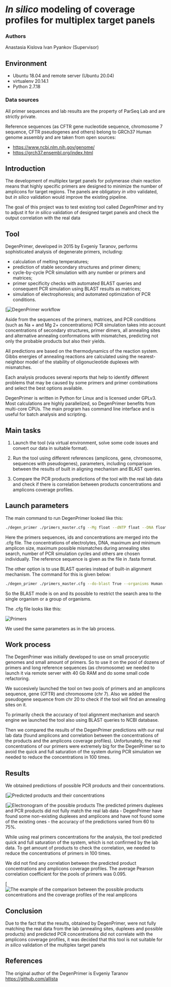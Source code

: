 # *In silico* modeling of coverage profiles for multiplex target panels

### Authors
Anastasia Kislova
Ivan Pyankov (Supervisor)

## Environment
- Ubuntu 18.04 and remote server (Ubuntu 20.04)
- virtualenv 20.14.1
- Python 2.7.18
### Data sources

All primer sequences and lab results are the property of ParSeq Lab and are strictly private.

Reference sequences (as CFTR gene nucleotide sequence, chromosome 7 sequence, CFTR pseudogenes and others) belong to GRCh37 Human genome assembly and are taken from open sources:
- https://www.ncbi.nlm.nih.gov/genome/
- https://grch37.ensembl.org/index.html

## Introduction

The development of multiplex target panels for polymerase chain reaction means that highly specific primers are designed to minimize the number of amplicons for target regions. The panels are obligatory *in vitro* validated, but *in silico* validation would improve the existing pipeline.

The goal of this project was to test existing tool called *DegenPrimer* and try to adjust it for *in silico* validation  of designed target panels and check the output correlation with the real data


## Tool
DegenPrimer, developed in 2015 by Evgeniy Taranov, performs sophisticated analysis of degenerate primers, including:
- calculation of melting temperatures; 
- prediction of stable secondary structures and primer dimers; 
- cycle-by-cycle PCR simulation with any number or primers and matrices; 
- primer specificity checks with automated BLAST queries and consequent PCR simulation using BLAST results as matrices; 
- simulation of electrophoresis; and automated optimization of PCR conditions.

[![DegenPrimer workflow](https://github.com/turdusmerula97/picturesBI22/blob/main/DegenPrimer-algorithm-en.png)

Aside from the sequences of the primers, matrices, and PCR conditions (such as Na + and Mg 2+ concentrations) PCR simulation takes into account concentrations of secondary structures, primer dimers, all annealing sites and alternative annealing conformations with mismatches, predicting not only the probable products but also their yields.

All predictions are based on the thermodynamics of the reaction system. Gibbs energies of annealing reactions are calculated using the nearest-neighbor model of the stability of oligonucleotide duplexes with mismatches.

Each analysis produces several reports that help to identify different problems that may be caused by some primers and primer combinations and select the best options available.

DegenPrimer is written in Python for Linux and is licensed under GPLv3. Most calculations are highly parallelized, so DegenPrimer benefits from multi-core CPUs. The main program has command line interface and is useful for batch analysis and scripting.

## Main tasks

1. Launch the tool (via virtual environment, solve some code issues and convert our data in suitable format).

3. Run the tool using different references (amplicons, gene, chromosome, sequences with pseudogenes), parameters, including comparison between the results of built in aligning mechanism and BLAST queries.

5. Compare the PCR products predictions of the tool with the real lab data and check if there is correlation between products concentrations and amplicons coverage profiles.


## Launch parameters

The main command to run DegenPrimer looked like this:
```bash
./degen_primer ./primers_master.cfg --Mg float --dNTP float --DNA float --max-amplicon int --max-mismatches int --analyse-all-annealings True --polymerase float --cycles int --template-files ./sequence.fasta
```
Here the primers sequences, ids and concentrations are merged into the .cfg file. 
The concentrations of electrolytes, DNA, maximum and minimum amplicon size, maximum possible mismatches during annealing sites search, number of PCR simulation cycles and others are chosen individually.
The reference sequence is given as the file in .fasta format.

The other option is to use BLAST queries instead of built-in alignment mechanism. The command for this is given below:
```bash
./degen_primer ./primers_master.cfg --do-blast True --organisms Human --Mg float --dNTP float --DNA float --max-amplicon int --max-mismatches int --analyse-all-annealings True --polymerase float --cycles int
```
So the BLAST mode is on and its possible to restrict the search area to the single organism or a group of organisms.

The .cfg file looks like this:

![Primers](https://github.com/turdusmerula97/picturesBI22/blob/main/primers.jpeg)

We used the same parameters as in the lab process.

## Work process

The DegenPrimer was initially developed to use on small proceryotic genomes and small amount of primers. So to use it on the pool of dozens of primers and long reference sequences (as chromosome) we needed to launch it via remote server with 40 Gb RAM and do some small code refactoring. 

We succesively launched the tool on two pools of primers and an amplicons sequence, gene (CFTR) and chromosome (chr 7). Also we added the pseudogene sequence from chr 20 to check if the tool will find an annealing sites on it. 

To primarily check the accuracy of tool alignment mechanism and search engine we launched the tool also using BLAST queries to NCBI database. 

Then we compared the results of the DegenPrimer predictions with our real lab data (found amplicons and correlation between the concentrations of the products and the amplicons coverage profiles). Unfortunately, the real concentrations of our primers were extremely big for the DegenPrimer so to avoid the quick and full saturation of the system during PCR simulation we needed to reduce the concentrations in 100 times.

## Results

We obtained predictions of possible PCR products and their concentrations.

[![Predicted products and their concentrations](https://github.com/turdusmerula97/picturesBI22/blob/main/image_2022-05-21_23-28-39.png)

[![Electronogram of the possible products](https://github.com/turdusmerula97/picturesBI22/blob/main/image_2022-05-21_23-28-08.png)
The predicted primers duplexes and PCR products did not fully match the real lab data - DegenPrimer have found some non-existing duplexes and amplicons and have not found some of the existing ones - the accuracy of the predictions varied from 60 to 75%.

While using real primers concentrations for the analysis, the tool predicted quick and full saturation of the system, which is not confirmed by the lab data. To get amount of products to check the correlation, we needed to reduce the concentrations of primers in 100 times.

We did not find any correlation between the predicted product concentrations and amplicons coverage profiles. The average Pearson correlation coefficient for the pools of primers was 0.095.

[![The example of the comparison between the possible products concentrations and the coverage profiles of the real amplicons](https://github.com/turdusmerula97/picturesBI22/blob/main/image_2022-05-21_23-27-45.png)

## Conclusion
Due to the fact that the results, obtained by DegenPrimer, were not fully matching the real data from the lab (annealing sites, duplexes and possible products) and predicted PCR concentrations did not correlate with the amplicons coverage profiles, it was decided that this tool is not suitable for *in silico* validation of the multiplex target panels



## References

The original author of the DegenPrimer is Evgeniy Taranov https://github.com/allista
